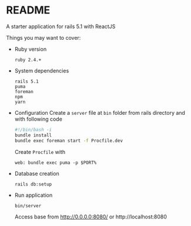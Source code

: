 # README

 A starter application for rails 5.1 with ReactJS

Things you may want to cover:

* Ruby version

   `ruby 2.4.+`
   
* System dependencies
  ```
  rails 5.1
  puma
  foreman
  npm
  yarn
  ```

* Configuration
  Create a `server` file at `bin` folder from rails directory and with following code
  
  ```sh
  #!/bin/bash -i
  bundle install
  bundle exec foreman start -f Procfile.dev
  ```

  Create `Procfile` with
 
  ```
  web: bundle exec puma -p $PORT%
  ```

* Database creation

  `rails db:setup`

* Run application

   `bin/server`

  Access base from http://0.0.0.0:8080/ or http://localhost:8080
